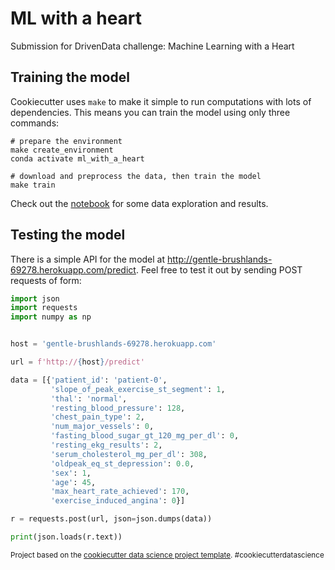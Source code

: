 ML with a heart
==============================

Submission for DrivenData challenge: Machine Learning with a Heart


Training the model
----------------------

Cookiecutter uses ``make`` to make it simple to run computations with lots of dependencies. This means you can train the model using only three commands:


```shell
# prepare the environment
make create_environment
conda activate ml_with_a_heart

# download and preprocess the data, then train the model
make train
```

Check out the [notebook](https://github.com/r-b-g-b/ml-with-a-heart/blob/master/notebooks/001-data-exploration.ipynb) for some data exploration and results.

Testing the model
--------------------------

There is a simple API for the model at http://gentle-brushlands-69278.herokuapp.com/predict. Feel free to test it out by sending POST requests of form:

```python
import json
import requests
import numpy as np


host = 'gentle-brushlands-69278.herokuapp.com'

url = f'http://{host}/predict'

data = [{'patient_id': 'patient-0',
         'slope_of_peak_exercise_st_segment': 1,
         'thal': 'normal',
         'resting_blood_pressure': 128,
         'chest_pain_type': 2,
         'num_major_vessels': 0,
         'fasting_blood_sugar_gt_120_mg_per_dl': 0,
         'resting_ekg_results': 2,
         'serum_cholesterol_mg_per_dl': 308,
         'oldpeak_eq_st_depression': 0.0,
         'sex': 1,
         'age': 45,
         'max_heart_rate_achieved': 170,
         'exercise_induced_angina': 0}]

r = requests.post(url, json=json.dumps(data))

print(json.loads(r.text))
```

<p><small>Project based on the <a target="_blank" href="https://drivendata.github.io/cookiecutter-data-science/">cookiecutter data science project template</a>. #cookiecutterdatascience</small></p>
